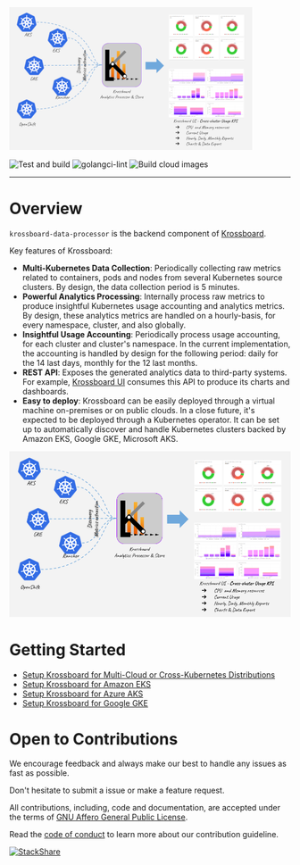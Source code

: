 ![](krossboard-architecture-thumbnail.png)


![Test and build](https://github.com/2-alchemists/krossboard-data-processor/workflows/test-and-build/badge.svg)
![golangci-lint](https://github.com/2-alchemists/krossboard-data-processor/workflows/golangci-lint/badge.svg)
![Build cloud images](https://github.com/2-alchemists/krossboard-data-processor/workflows/build-cloud-images/badge.svg)

---

# Overview
`krossboard-data-processor` is the backend component of [Krossboard](https://github.com/2-alchemists/krossboard).

Key features of Krossboard:

 * **Multi-Kubernetes Data Collection**: Periodically collecting raw metrics related to containers, pods and nodes from several Kubernetes source clusters. By design, the data collection period is 5 minutes.
 * **Powerful Analytics Processing**: Internally process raw metrics to produce insightful Kubernetes usage accounting and analytics metrics. By design, these analytics metrics are handled on a hourly-basis, for every namespace, cluster, and also globally.
 * **Insightful Usage Accounting**: Periodically process usage accounting, for each cluster and cluster's namespace. In the current implementation, the accounting is handled by design for the following period:  daily for the 14 last days, monthly for the 12 last months.
 * **REST API**: Exposes the generated analytics data to third-party systems. For example, [Krossboard UI](https://github.com/2-alchemists/krossboard-ui) consumes this API to produce its charts and dashboards. 
 * **Easy to deploy**: Krossboard can be easily deployed through a virtual machine on-premises or on public clouds. In a close future, it's expected to be deployed through a Kubernetes operator. It can be set up to automatically discover and handle Kubernetes clusters backed by Amazon EKS, Google GKE, Microsoft AKS.  

![](krossboard-architecture-overview.png)


# Getting Started

* [Setup Krossboard for Multi-Cloud or Cross-Kubernetes Distributions](https://krossboard.app/docs/60_deploy-for-cross-cloud-and-on-premises-kubernetes/)
* [Setup Krossboard for Amazon EKS](https://krossboard.app/docs/50_deploy-for-amazon-eks/)
* [Setup Krossboard for Azure AKS](https://krossboard.app/docs/30_deploy-for-azure-aks/)
* [Setup Krossboard for Google GKE](https://krossboard.app/docs/20_deploy-for-google-gke/)

# Open to Contributions
We encourage feedback and always make our best to handle any issues as fast as possible. 

Don't hesitate to submit a issue or make a feature request.

All contributions, including, code and documentation, are accepted under the terms of [GNU Affero General Public License](LICENSE.md).

Read the [code of conduct](CODE-OF-CONDUCT.md) to learn more about our contribution guideline. 

[![StackShare](http://img.shields.io/badge/tech-stack-0690fa.svg?style=flat)](https://stackshare.io/2alchemists/krossboard)
